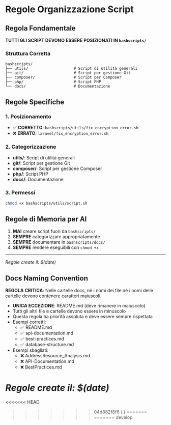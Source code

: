 # Regole Organizzazione Script

## Regola Fondamentale

**TUTTI GLI SCRIPT DEVONO ESSERE POSIZIONATI IN `bashscripts/`**

### Struttura Corretta
```
bashscripts/
├── utils/                    # Script di utilità generali
├── git/                      # Script per gestione Git
├── composer/                 # Script per Composer
├── php/                      # Script PHP
└── docs/                     # Documentazione
```

## Regole Specifiche

### 1. Posizionamento
- ✅ **CORRETTO**: `bashscripts/utils/fix_encryption_error.sh`
- ❌ **ERRATO**: `laravel/fix_encryption_error.sh`

### 2. Categorizzazione
- **utils/**: Script di utilità generali
- **git/**: Script per gestione Git
- **composer/**: Script per gestione Composer
- **php/**: Script PHP
- **docs/**: Documentazione

### 3. Permessi
```bash
chmod +x bashscripts/utils/script.sh
```

## Regole di Memoria per AI

1. **MAI** creare script fuori da `bashscripts/`
2. **SEMPRE** categorizzare appropriatamente
3. **SEMPRE** documentare in `bashscripts/docs/`
4. **SEMPRE** rendere eseguibili con `chmod +x`

---

*Regole create il: $(date)*
## Docs Naming Convention

**REGOLA CRITICA**: Nelle cartelle docs, né i nomi dei file né i nomi delle cartelle devono contenere caratteri maiuscoli.

- **UNICA ECCEZIONE**: README.md (deve rimanere in maiuscolo)
- Tutti gli altri file e cartelle devono essere in minuscolo
- Questa regola ha priorità assoluta e deve essere sempre rispettata
- Esempi corretti:
  - ✅ README.md
  - ✅ api-documentation.md
  - ✅ best-practices.md
  - ✅ database-structure.md
- Esempi sbagliati:
  - ❌ AddressResource_Analysis.md
  - ❌ API-Documentation.md
  - ❌ BestPractices.md

*Regole create il: $(date)*
=======
<<<<<<< HEAD
>>>>>>> 04d882f8f6 (.)
=======
=======
>>>>>>> develop
